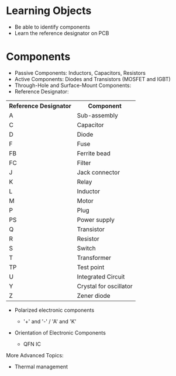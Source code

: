 # Learning Objects
- Be able to identify components
- Learn the reference designator on PCB

# Components
- Passive Components: Inductors, Capacitors, Resistors
- Active Components: Diodes and Transistors (MOSFET and IGBT)
- Through-Hole and Surface-Mount Components:
- Reference Designator: 
<table>
<tr><th>Reference Designator</th><th>Component</th></tr>
<tr><td>A</td><td>Sub-assembly</td></tr>
<tr><td>C</td><td>Capacitor</td></tr>
<tr><td>D</td><td>Diode</td></tr>
<tr><td>F</td><td>Fuse</td></tr>
<tr><td>FB</td><td>Ferrite bead</td></tr>
<tr><td>FC</td><td>Filter</td></tr>
<tr><td>J</td><td>Jack connector</td></tr>
<tr><td>K</td><td>Relay</td></tr>
<tr><td>L</td><td>Inductor</td></tr>
<tr><td>M</td><td>Motor</td></tr>
<tr><td>P</td><td>Plug</td></tr>
<tr><td>PS</td><td>Power supply</td></tr>
<tr><td>Q</td><td>Transistor</td></tr>
<tr><td>R</td><td>Resistor</td></tr>
<tr><td>S</td><td>Switch</td></tr>
<tr><td>T</td><td>Transformer</td></tr>
<tr><td>TP</td><td>Test point</td></tr>
<tr><td>U</td><td>Integrated Circuit</td></tr>
<tr><td>Y</td><td>Crystal for oscillator</td></tr>
<tr><td>Z</td><td>Zener diode</td></tr>
</table>

- Polarized electronic components
    - '+' and '-' / 'A' and 'K'

- Orientation of Electronic Components
    - QFN IC

More Advanced Topics:
- Thermal management